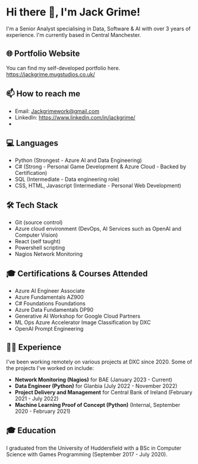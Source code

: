 # Hi there 👋, I'm Jack Grime!

I'm a Senior Analyst specialising in Data, Software & AI with over 3 years of experience. I'm currently based in Central Manchester.

## 🌐 Portfolio Website
You can find my self-developed portfolio here.
https://jackgrime.mugstudios.co.uk/

## 📫 How to reach me
- Email: Jackgrimework@gmail.com
- LinkedIn: https://www.linkedin.com/in/jackgrime/
- 
## 💻 Languages
- Python (Strongest - Azure AI and Data Engineering)
- C# (Strong - Personal Game Development & Azure Cloud - Backed by Certification)
- SQL (Intermediate - Data engineering role)
- CSS, HTML, Javascript (Intermediate - Personal Web Development)

## 🛠️ Tech Stack
- Git (source control)
- Azure cloud environment (DevOps, AI Services such as OpenAI and Computer Vision)
- React (self taught)
- Powershell scripting
- Nagios Network Monitoring

## 🎓 Certifications & Courses Attended
- Azure AI Engineer Associate
- Azure Fundamentals AZ900
- C# Foundations Foundations 
- Azure Data Fundamentals DP90
- Generative AI Workshop for Google Cloud Partners
- ML Ops Azure Accelerator Image Classification by DXC
- OpenAI Prompt Engineering

## 👨‍💼 Experience
I've been working remotely on various projects at DXC since 2020. Some of the projects I've worked on include:

- **Network Monitoring (Nagios)** for BAE (January 2023 - Current)
- **Data Engineer (Python)** for Glanbia (July 2022 - November 2022)
- **Project Delivery and Management** for Central Bank of Ireland (February 2021 - July 2022)
- **Machine Learning Proof of Concept (Python)** (Internal, September 2020 - February 2021)

## 🎓 Education
I graduated from the University of Huddersfield with a BSc in Computer Science with Games Programming (September 2017 - July 2020).
